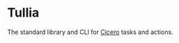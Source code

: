 # Tullia

The standard library and CLI for [Cicero](https://github.com/input-output-hk/cicero) tasks and actions.
